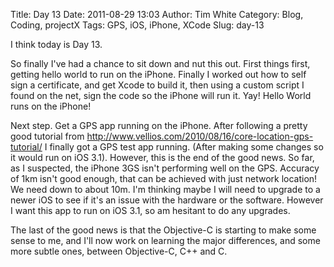 Title: Day 13
Date: 2011-08-29 13:03
Author: Tim White
Category: Blog, Coding, projectX
Tags: GPS, iOS, iPhone, XCode
Slug: day-13

I think today is Day 13.

So finally I've had a chance to sit down and nut this out. First things
first, getting hello world to run on the iPhone. Finally I worked out
how to self sign a certificate, and get Xcode to build it, then using a
custom script I found on the net, sign the code so the iPhone will run
it. Yay! Hello World runs on the iPhone!

Next step. Get a GPS app running on the iPhone. After following a pretty
good tutorial from
http://www.vellios.com/2010/08/16/core-location-gps-tutorial/ I finally
got a GPS test app running. (After making some changes so it would run
on iOS 3.1). However, this is the end of the good news. So far, as I
suspected, the iPhone 3GS isn't performing well on the GPS. Accuracy of
1km isn't good enough, that can be achieved with just network location!
We need down to about 10m. I'm thinking maybe I will need to upgrade to
a newer iOS to see if it's an issue with the hardware or the software.
However I want this app to run on iOS 3.1, so am hesitant to do any
upgrades.

The last of the good news is that the Objective-C is starting to make
some sense to me, and I'll now work on learning the major differences,
and some more subtle ones, between Objective-C, C++ and
C.<small></small>
